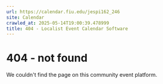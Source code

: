 ```yaml
---
url: https://calendar.fiu.edu/jespi162_246
site: Calendar
crawled_at: 2025-05-14T19:00:39.478999
title: 404 - Localist Event Calendar Software
---
```


# 404 - not found
We couldn't find the page on this community event platform.
